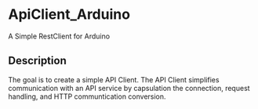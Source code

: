 # ApiClient_Arduino
A Simple RestClient for Arduino

## Description
The goal is to create a simple API Client. The API Client
simplifies communication with an API service by capsulation
the connection, request handling, and HTTP communtication conversion.
